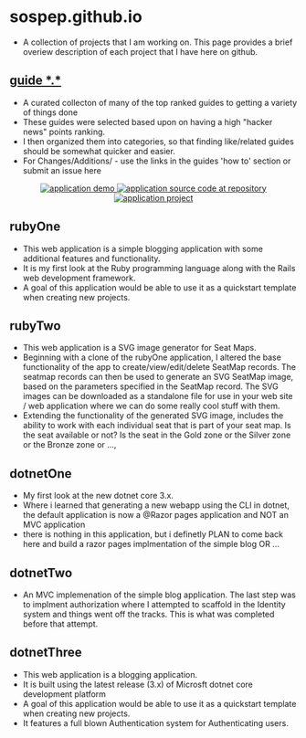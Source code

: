 # sospep.github.io
- A collection of projects that I am working on. This page provides a brief overiew description of each project that I have here on github. 

## [guide \*.\*](https://sospep.github.io/guide/)
- A curated collecton of many of the top ranked guides to getting a variety of things done
- These guides were selected based upon on having a high "hacker news" points ranking.
- I then organized them into categories, so that finding like/related guides should be somewhat quicker and easier.
- For Changes/Additions/ - use the links in the guides 'how to' section or submit an issue here

<p align="center">
  <a href="https://sospep.github.io/guide">
    <img src="https://img.shields.io/badge/Demo---v--013-blue" alt="application demo">
  </a>
  <a href="https://github.com/sospep/sospep.github.io">
    <img src="https://img.shields.io/badge/source-github-lightgrey.svg?longCache=true" alt="application source code at repository">
  </a>
  <a href="http://sospep.org/">
    <img src="https://img.shields.io/badge/Project-status-blueviolet.svg?longCache=true" alt="application project">
  </a>
</p>
                                         
## rubyOne 
- This web application is a simple blogging application with some additional features and functionality. 
- It is my first look at the Ruby programming language along with the Rails web development framework. 
- A goal of this application would be able to use it as a quickstart template when creating new projects. 

## rubyTwo 
- This web application is a SVG image generator for Seat Maps. 
- Beginning with a clone of the rubyOne application, I altered the base functionality of the app to create/view/edit/delete SeatMap records. The seatmap records can then be used to generate an SVG SeatMap image, based on the parameters specified in the SeatMap record. The SVG images can be downloaded as a standalone file for use in your web site / web application where we can do some really cool stuff with them.
- Extending the functionality of the generated SVG image, includes the ability to work with each individual seat that is part of your seat map. Is the seat available or not? Is the seat in the Gold zone or the Silver zone or the Bronze zone or ...,  

## dotnetOne 
- My first look at the new dotnet core 3.x.
- Where i learned that generating a new webapp using the CLI in dotnet, the default application is now a @Razor pages application and NOT an MVC application 
- there is nothing in this application, but i definetly PLAN to come back here and build a razor pages implmentation of the simple blog OR ...

## dotnetTwo
- An MVC implemenation of the simple blog application. The last step was to implment authorization where I attempted to scaffold in the Identity system and things went off the tracks. This is what was completed before that attempt. 

## dotnetThree
- This web application is a blogging application.
- It is built using the latest release (3.x) of Microsft dotnet core development platform
- A goal of this application would be able to use it as a quickstart template when creating new projects.
- It features a full blown Authentication system for Authenticating users. 

